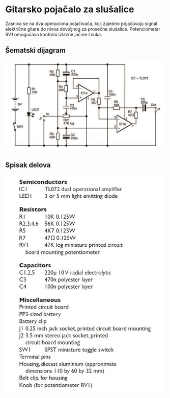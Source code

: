 # Gitarsko pojačalo za slušalice

Zasniva se na dva operaciona pojačivača, koji zajedno pojačavaju signal električne gitare do nivoa dovoljnog za prosečne slušalice. Potenciometar RV1 omogućava kontrolu izlazne jačine zvuka.

## Šematski dijagram

![](../slike/gitarsko-pojacalo-za-slusalice.jpg)

## Spisak delova

![](../slike/gitarsko-pojacalo-za-slusalice-delovi.jpg)
